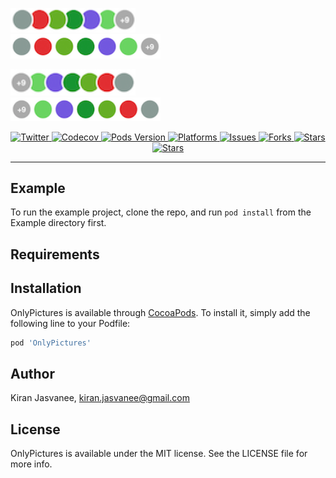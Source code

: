 <p align="left">
  <img src="promo/recent_left_colorful.png"  style="width: 200px;" width="200" /> 
  &nbsp;&nbsp;&nbsp;&nbsp;&nbsp;&nbsp;&nbsp;&nbsp;&nbsp;&nbsp;&nbsp;&nbsp;&nbsp;&nbsp;&nbsp;
  <img src="promo/recent_left_with_gap_colorful.png"  style="width: 240px;" width="240" />
</p>
<p align="left">
  <img src="promo/recent_right_colorful.png"  style="width: 200px;" width="200" /> 
  &nbsp;&nbsp;&nbsp;&nbsp;&nbsp;&nbsp;&nbsp;&nbsp;&nbsp;&nbsp;&nbsp;&nbsp;&nbsp;&nbsp;&nbsp;
  <img src="promo/recent_right_with_gap_colorful.png"  style="width: 240px;" width="240" />
</p>


<p align="center">
    <a href="https://twitter.com/Kiranjasvanee">
        <img src="https://img.shields.io/badge/contact-@kiranjasvanee-blue.svg?style=flat"
             alt="Twitter">
    </a>
    <a href="https://github.com/KiranJasvanee/KJExpandableTableTree/blob/master/LICENSE">
        <img src="https://img.shields.io/badge/license-MIT-blue.svg?style=flat" alt="Codecov" />
    </a>
    <a href="https://cocoapods.org/pods/KJExpandableTableTree">
        <img src="https://img.shields.io/cocoapods/v/KJExpandableTableTree.svg?style=flat"
             alt="Pods Version">
    </a>
    <a href="http://cocoapods.org/pods/KJExpandableTableTree/">
        <img src="https://img.shields.io/cocoapods/p/KJExpandableTableTree.svg?style=flat"
             alt="Platforms">
    </a>
    <a href="https://github.com/KiranJasvanee/KJExpandableTableTree/issues">
        <img src="https://img.shields.io/github/issues/KiranJasvanee/KJExpandableTableTree.svg"
             alt="Issues">
    </a>
    <a href="https://github.com/KiranJasvanee/KJExpandableTableTree">
        <img src="https://img.shields.io/github/forks/KiranJasvanee/KJExpandableTableTree.svg"
             alt="Forks">
    </a>
    <a href="https://github.com/KiranJasvanee/KJExpandableTableTree">
        <img src="https://img.shields.io/github/stars/KiranJasvanee/KJExpandableTableTree.svg"
             alt="Stars">
    </a>
    <a href="https://github.com/KiranJasvanee/KJExpandableTableTree">
        <img src="https://img.shields.io/badge/Language-Swift-yellow.svg"
             alt="Stars">
    </a>
</p>

----------------

## Example

To run the example project, clone the repo, and run `pod install` from the Example directory first.

## Requirements

## Installation

OnlyPictures is available through [CocoaPods](http://cocoapods.org). To install
it, simply add the following line to your Podfile:

```ruby
pod 'OnlyPictures'
```

## Author

Kiran Jasvanee, kiran.jasvanee@gmail.com

## License

OnlyPictures is available under the MIT license. See the LICENSE file for more info.
